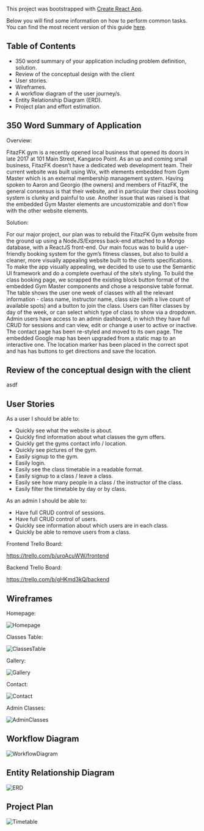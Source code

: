 This project was bootstrapped with [Create React App](https://github.com/facebookincubator/create-react-app).

Below you will find some information on how to perform common tasks.<br>
You can find the most recent version of this guide [here](https://github.com/facebookincubator/create-react-app/blob/master/packages/react-scripts/template/README.md).

## Table of Contents

- 350 word summary of your application including problem definition, solution.
- Review of the conceptual design with the client
- User stories.
- Wireframes.
- A workflow diagram of the user journey/s.
- Entity Relationship Diagram (ERD).
- Project plan and effort estimation.

## 350 Word Summary of Application

Overview:

FitazFK gym is a recently opened local business that opened its doors in late 2017 at 101 Main Street, Kangaroo Point.
As an up and coming small business, FitazFK doesn’t have a dedicated web development team.  Their current website was built using Wix, with elements embedded from Gym Master which is an external membership management system.
Having spoken to Aaron and Georgio (the owners) and members of FitazFK, the general consensus is that their website, and in particular their class booking system is clunky and painful to use.  Another issue that was raised is that the embedded Gym Master elements are uncustomizable and don’t flow with the other website elements.

Solution:

For our major project, our plan was to rebuild the FitazFK Gym website from the ground up using a NodeJS/Express back-end attached to a Mongo database, with a ReactJS front-end.  Our main focus was to build a user-friendly booking system for the gym’s fitness classes, but also to build a cleaner, more visually appealing website built to the clients specifications.
To make the app visually appealing, we decided to use to use the Semantic UI framework and do a complete overhaul of the site’s styling.
To build the class booking page, we scrapped the existing block button format of the embedded Gym Master components and chose a responsive table format.  The table shows the user one week of classes with all the relevant information - class name, instructor name, class size (with a live count of available spots) and a button to join the class.  Users can filter classes by day of the week, or can select which type of class to show via a dropdown.
Admin users have access to an admin dashboard, in which they have full CRUD for sessions and can view, edit or change a user to active or inactive.
The contact page has been re-styled and moved to its own page.  The embedded Google map has been upgraded from a static map to an interactive one.  The location marker has been placed in the correct spot and has has buttons to get directions and save the location.


## Review of the conceptual design with the client
asdf
## User Stories

As a user I should be able to:
- Quickly see what the website is about.
- Quickly find information about what classes the gym offers.
- Quickly get the gyms contact info / location.
- Quickly see pictures of the gym.
- Easily signup to the gym.
- Easily login.
- Easily see the class timetable in a readable format.
- Easily signup to a class / leave a class.
- Easily see how many people in a class / the instructor of the class.
- Easily filter the timetable by day or by class.

As an admin I should be able to:

- Have full CRUD control of sessions.
- Have full CRUD control of users.
- Quickly see information about which users are in each class.
- Quickly be able to remove users from a class.

Frontend Trello Board:

https://trello.com/b/uroAcuWW/frontend

Backend Trello Board:

https://trello.com/b/gHKmd3kQ/backend


## Wireframes

Homepage:

![Homepage](Wireframe1a.jpg)

Classes Table:

![ClassesTable](Wireframe2a.jpg)

Gallery:

![Gallery](Wireframe3a.jpg)

Contact:

![Contact](Wireframe4a.jpg)

Admin Classes:

![AdminClasses](Wireframe5a.jpg)


## Workflow Diagram
![WorkflowDiagram](fitazfk-project-workflow.png)

## Entity Relationship Diagram
![ERD](fitazfk-project-erd.png)

## Project Plan
![Timetable](fitazfk-project-timetable.png)
